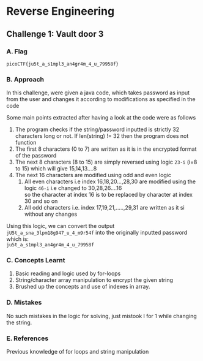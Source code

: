 # Reverse Engineering

## Challenge 1: Vault door 3

### A. Flag
`picoCTF{ju5t_a_s1mpl3_an4gr4m_4_u_79958f}`

### B. Approach
In this challenge, were given a java code, which takes password as input from the user and changes it according to modifications as specified in the code

Some main points extracted after having a look at the code were as follows
1. The program checks if the string/password inputted is strictly 32 characters long or not. If len(string) != 32 then the program does not function
2. The first 8 characters (0 to 7) are written as it is in the encrypted format of the password
3. The next 8 characters (8 to 15) are simply reversed using logic `23-i` (i=8 to 15) which will give 15,14,13....8
4. The next 16 characters are modified using odd and even logic
   1. All even characters i.e index 16,18,20...,28,30 are modified using the logic `46-i` i.e changed to 30,28,26....16\
      so the character at index 16 is to be replaced by character at index 30 and so on
   2. All odd characters i.e. index 17,19,21,.....,29,31 are written as it si without any changes

Using this logic, we can convert the output `jU5t_a_sna_3lpm18g947_u_4_m9r54f` into the originally inputted password which is:\
`ju5t_a_s1mpl3_an4gr4m_4_u_79958f`

### C. Concepts Learnt
1. Basic reading and logic used by for-loops
2. String/character array manipulation to encrypt the given string
3. Brushed up the concepts and use of indexes in array.

### D. Mistakes
No such mistakes in the logic for solving, just mistook l for 1 while changing the string.

### E. References
Previous knowledge of for loops and string manipulation



